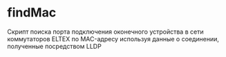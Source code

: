 # findMac
Скрипт поиска порта подключения оконечного устройства в сети коммутаторов ELTEX  по MAC-адресу используя данные о соединении, полученные посредством LLDP
